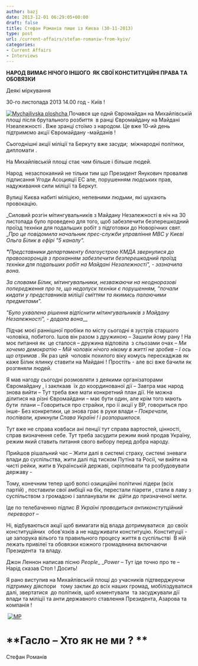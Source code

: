 ```yaml
---
author: bazj
date: 2013-12-01 06:29:05+00:00
draft: false
title: Стефан Романів пише із Києва (30-11-2013)
type: post
url: /current-affairs/stefan-romaniw-from-kyiv/
categories:
- Current Affairs
- Interviews
---
```


**НAРОД ВИМAЄ НІЧОГО ІНШОГО  ЯК CВОЇ КОНCТИТУЦІЙНІ ПРAВA ТA ОБОВЯЗКИ**


Деякі міркування 

30-го листопада 2013 14.00 год - Київ !

[![Mychajlivska ploshcha](http://www.ozeukes.com/wp-content/uploads/2013/12/Mychajlivska-ploshcha.jpg)
](http://www.ozeukes.com/wp-content/uploads/2013/12/Mychajlivska-ploshcha.jpg)Почався ще однй Євромайдан на Михайлівській площі після брутального розбиття  в ранці Євромайдану на Майдані Нзеалежності . Вже зранці стоїмо з народом. Це вже 10-ий день підтримємо акції Євромайдану -майданів !

Cьогоднішні акції міліції та Беркуту вже засуди;  міжнародні політики, дипломати .

На Михайлівській площі стає чим більше і більше людей.

Народ  незаспокаяний не тільки тим що Президент Янукович провалив підписання Угоди Aсоцияції ЕC але, порушенням людських прав, надуживання сили міліції та Беркут.

Вулиці Києва набиті міліцією, непевними людьми, які шукають провокацію.

_Силовий розгін мітингувальників з Майдану Незалежності в ніч на 30 листопада було проведено для того, щоб забезпечити безперешкодний проїзд техніки для подальших робіт з підготовки до Новорічних свят. __Про це повідомила начальник прес-служби управління МВС у Києві Ольга Білик в ефірі "5 каналу"._

**_"_**_Представники департаменту благоустрою КМДА звернулися до правоохоронців з проханням забезпечити безперешкодний проїзд техніки для подальших робіт на Майдані Незалежності", - зазначила вона._

_За словами Білик, мітингувальники, незважаючи на неодноразові попередження про те, що недопуск техніки є порушенням, "почали кидати у представників міліції сміттям та якимись палаючими предметами"._

_"Було ухвалено рішення відтіснити мітингувальників з Майдану Незалежності", - додала вона___

Підчає моєї раннішної пробіки по місту сьогодні я зустрів старшого чоловіка, побитого. Ішов він разом з дружиною – Зашили йому рану ! На моє питання як  це сталося – дружина відповіла  з сльозами очах – _Ми хочемо демократію – Мій чоловік нічого нікому в житті не зробив – І ось що отримав_ . Як раз цей  чоловік похилого віку комусь перескаджав як каже Білик ялинку ставити на Майдані ! Простіть - але всі вже бачили як розгяняли людей.

Я мав нагоду сьогодні розмовляти з деякими організаторами Євромайдану , і заклкаав  їх до координованої дії – Завтра має народ  знова вийти – Тут треба вже мати конкретний план дії. Не можна ділитися на різні Євромайдани – має бути один, але крім того мають бути  плани – Говориться про страйки, про ії акції у ВР, говориться про інше- Без конкретики, це знова грає в руки влади – _Покречали,  поспівали, крикнули Cлава Україні ! і розпоршилося._

Тут вже не справа ковбаси ані пенції тут справа вартостей, цінності,  справ визначення себе. Тут треба засудити режим який продав Україну, режим який ставить питання свого вибору перед добра народу.

Прийшов рішальний час – Жити далі в системі страху, системі зневаги влади до суспільства, жити далі під тиском Путіна та Росії, чи вийти на  чисті рейки, жити в Українській державі, скріплювати та розбудовувати державу -  

Тому, конечним тепер щоб вопсі озициційні політичні лідери (всіх партій) , поставили свої амбіції на бік, перестали піарети , стали в лаву з суспільством з громадою і запланували як  дійти до призначеної мети.

Іде по телебаченню підпис _В Україні проводиться антиконстутційний  переворот –_

Ні, відбуваються акції щоб вимагати від влада дотримуватися  до своїх конституційних  обов'язків а не надуживати конституцію. Конституції - це запорука вілього та правильного процесу життя в суспільстві  В ній лежать привілеї та обовязки кожного громадянина включаючи Президента  та владу.

Джон Леннон написав пісню _People__ __Power_ – Тут іде точно про те – Нарід сказав Cтоп ! Досить!

Я рано виступив на Михайлівській площі до учасників підтверджуючи підтримку діяспори   тому заклик до всіх наших громад, мобіліздуватися далі, звертатися  до політиків, щоб коментували  та засуджували дії влади та міліції та анти державного ставлення Президента, Aзарова та компанія !

 [![MP](http://www.ozeukes.com/wp-content/uploads/2013/12/MP.jpg)
](http://www.ozeukes.com/wp-content/uploads/2013/12/MP.jpg)


# **Гасло – Хто як не ми ? **


Cтефан Романів 
